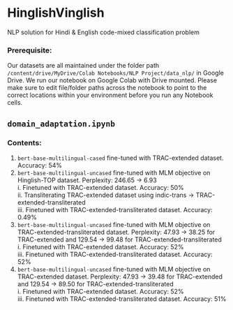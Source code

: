 # HinglishVinglish
NLP solution for Hindi &amp; English code-mixed classification problem

### Prerequisite: 
Our datasets are all maintained under the folder path `/content/drive/MyDrive/Colab Notebooks/NLP Project/data_nlp/` in Google Drive. We run our notebook on Google Colab with Drive mounted. Please make sure to edit file/folder paths across the notebook to point to the correct locations within your environment before you run any Notebook cells.

## `domain_adaptation.ipynb` 
### Contents:
1. `bert-base-multilingual-cased` fine-tuned with TRAC-extended dataset. Accuracy: 54%
2. `bert-base-multilingual-uncased` fine-tuned with MLM objective on Hinglish-TOP dataset. Perplexity: 246.65 -> 6.93  
  i. Finetuned with TRAC-extended dataset. Accuracy: 50%  
  ii. Transliterating TRAC-extended dataset using indic-trans -> TRAC-extended-transliterated  
  iii. Finetuned with TRAC-extended-transliterated dataset. Accuracy: 0.49%  
3. `bert-base-multilingual-uncased` fine-tuned with MLM objective on TRAC-extended-transliterated dataset. Perplexity: 47.93 -> 38.25 for TRAC-extended and 129.54 -> 99.48 for TRAC-extended-transliterated  
  i. Finetuned with TRAC-extended dataset. Accuracy: 52%  
  iii. Finetuned with TRAC-extended-transliterated dataset. Accuracy: 52%  
4. `bert-base-multilingual-uncased` fine-tuned with MLM objective on TRAC-extended dataset. Perplexity: 47.93 -> 39.48 for TRAC-extended and 129.54 -> 89.50 for TRAC-extended-transliterated  
  i. Finetuned with TRAC-extended dataset. Accuracy: 52%  
  iii. Finetuned with TRAC-extended-transliterated dataset. Accuracy: 51%
